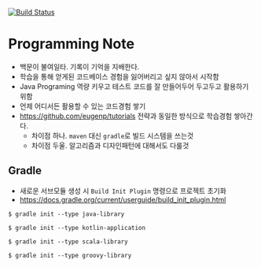 [![Build Status](https://travis-ci.org/ncrash/programming-note.svg?branch=master)](https://travis-ci.org/ncrash/programming-note)

# Programming Note

* 백문이 불여일타. 기록이 기억을 지배한다.
* 학습을 통해 얻게된 코드베이스 경험을 잃어버리고 싶지 않아서 시작함
* Java Programing 역량 키우고 테스트 코드를 잘 만들어두어 두고두고 활용하기 위함
* 언제 어디서든 활용할 수 있는 코드경험 쌓기
* https://github.com/eugenp/tutorials 전략과 동일한 방식으로 학습경험 쌓아간다.
	* 차이점 하나. `maven` 대신 `gradle`로 빌드 시스템을 쓰는것
	* 차이점 두울. 알고리즘과 디자인패턴에 대해서도 다룰것

## Gradle

* 새로운 서브모듈 생성 시 `Build Init Plugin` 명령으로 프로젝트 초기화
* https://docs.gradle.org/current/userguide/build_init_plugin.html

```$ gradle init --type java-library```

```$ gradle init --type kotlin-application```

```$ gradle init --type scala-library```

```$ gradle init --type groovy-library```
  
